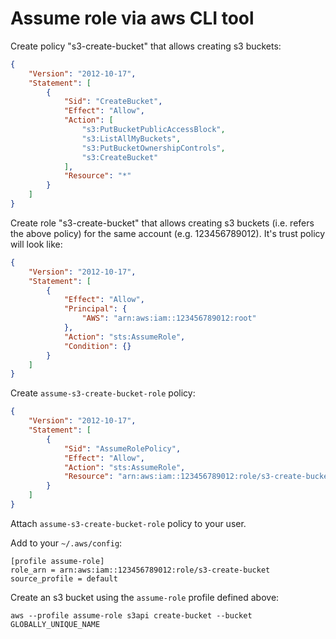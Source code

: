 # Assume role via aws CLI tool

Create policy "s3-create-bucket" that allows creating s3 buckets:

```json
{
    "Version": "2012-10-17",
    "Statement": [
        {
            "Sid": "CreateBucket",
            "Effect": "Allow",
            "Action": [
                "s3:PutBucketPublicAccessBlock",
                "s3:ListAllMyBuckets",
                "s3:PutBucketOwnershipControls",
                "s3:CreateBucket"
            ],
            "Resource": "*"
        }
    ]
}
```

Create role "s3-create-bucket" that allows creating s3 buckets (i.e. refers
the above policy) for the same account (e.g. 123456789012). It's trust
policy will look like:

```json
{
    "Version": "2012-10-17",
    "Statement": [
        {
            "Effect": "Allow",
            "Principal": {
                "AWS": "arn:aws:iam::123456789012:root"
            },
            "Action": "sts:AssumeRole",
            "Condition": {}
        }
    ]
}
```

Create `assume-s3-create-bucket-role` policy:

```json
{
    "Version": "2012-10-17",
    "Statement": [
        {
            "Sid": "AssumeRolePolicy",
            "Effect": "Allow",
            "Action": "sts:AssumeRole",
            "Resource": "arn:aws:iam::123456789012:role/s3-create-bucket"
        }
    ]
}
```

Attach `assume-s3-create-bucket-role` policy to your user.

Add to your `~/.aws/config`:

```
[profile assume-role]
role_arn = arn:aws:iam::123456789012:role/s3-create-bucket
source_profile = default
```

Create an s3 bucket using the `assume-role` profile defined above:

```
aws --profile assume-role s3api create-bucket --bucket GLOBALLY_UNIQUE_NAME
```
